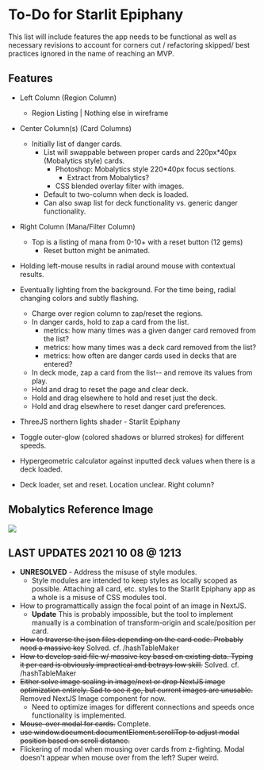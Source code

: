 # To-Do for Starlit Epiphany
This list will include features the app needs to be functional as well as necessary revisions to account for corners cut / refactoring skipped/ best practices ignored in the name of reaching an MVP. 

## Features
* Left Column (Region Column)
    * Region Listing | Nothing else in wireframe
* Center Column(s) (Card Columns)
    * Initially list of danger cards. 
        * List will swappable between proper cards and 220px*40px (Mobalytics style) cards. 
            * Photoshop: Mobalytics style 220*40px focus sections.
                * Extract from Mobalytics?
            * CSS blended overlay filter with images. 
        * Default to two-column when deck is loaded.
        * Can also swap list for deck functionality vs. generic danger functionality. 
* Right Column (Mana/Filter Column)
    * Top is a listing of mana from 0-10+ with a reset button (12 gems)
        * Reset button might be animated. 
* Holding left-mouse results in radial around mouse with contextual results. 
* Eventually lighting from the background. For the time being, radial changing colors and subtly flashing. 
    * Charge over region column to zap/reset the regions. 
    * In danger cards, hold to zap a card from the list.
        * metrics: how many times was a given danger card removed from the list?
        * metrics: how many times was a deck card removed from the list? 
        * metrics: how often are danger cards used in decks that are entered?        
    * In deck mode, zap a card from the list-- and remove its values from play.
    * Hold and drag to reset the page and clear deck. 
    * Hold and drag elsewhere to hold and reset just the deck. 
    * Hold and drag elsewhere to reset danger card preferences.
* ThreeJS northern lights shader - Starlit Epiphany
* Toggle outer-glow (colored shadows or blurred strokes) for different speeds.

* Hypergeometric calculator against inputted deck values when there is a deck loaded. 
* Deck loader, set and reset. Location unclear. Right column? 

## Mobalytics Reference Image
![](https://i.imgur.com/yPFo7lr.png)


## LAST UPDATES 2021 10 08 @ 1213
* **UNRESOLVED** - Address the misuse of style modules.
    * Style modules are intended to keep styles as locally scoped as possible. Attaching all card, etc. styles to the Starlit Epiphany app as a whole is a misuse of CSS modules tool.
* How to programattically assign the focal point of an image in NextJS.
    * **Update** This is probably impossible, but the tool to implement manually is a combination of transform-origin and scale/position per card.
* ~~How to traverse the json files depending on the card code. Probably need a massive key~~ Solved. cf. /hashTableMaker
* ~~How to develop said file w/ massive key based on existing data. Typing it per card is obviously impractical and betrays low skill.~~ Solved. cf. /hashTableMaker
* ~~Either solve image scaling in image/next or drop NextJS image optimization entirely. Sad to see it go, but current images are unusable.~~ Removed NextJS Image component for now.
    * Need to optimize images for different connections and speeds once functionality is implemented. 
* ~~Mouse-over modal for cards.~~ Complete.
* ~~use window.document.documentElement.scrollTop to adjust modal position based on scroll distance.~~
* Flickering of modal when mousing over cards from z-fighting. Modal doesn't appear when mouse over from the left? Super weird.

